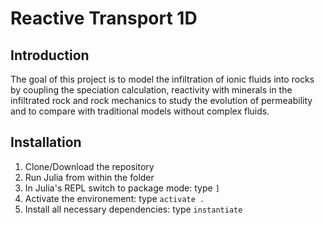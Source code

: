 # Reactive Transport 1D

## Introduction

The goal of this project is to model the infiltration of ionic fluids into rocks by coupling the speciation calculation, reactivity with minerals in the infiltrated rock and rock mechanics to study the evolution of permeability and to compare with traditional models without complex fluids.

## Installation

1. Clone/Download the repository
2. Run Julia from within the folder 
3. In Julia's REPL switch to package mode: type `]`
4. Activate the environement: type `activate .`
5. Install all necessary dependencies: type `instantiate`
